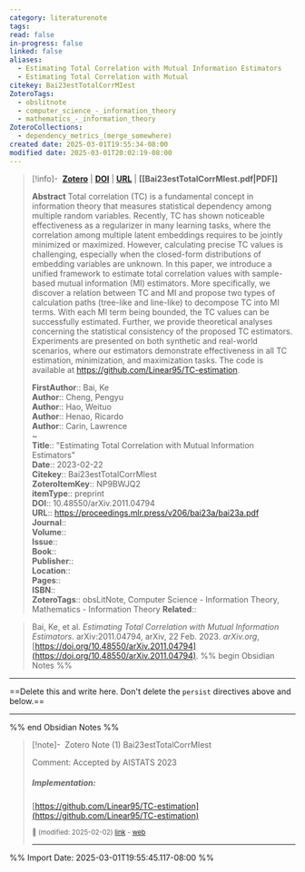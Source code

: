 ```yaml
---
category: literaturenote
tags: 
read: false
in-progress: false
linked: false
aliases:
  - Estimating Total Correlation with Mutual Information Estimators
  - Estimating Total Correlation with Mutual
citekey: Bai23estTotalCorrMIest
ZoteroTags:
  - obslitnote
  - computer_science_-_information_theory
  - mathematics_-_information_theory
ZoteroCollections:
  - dependency_metrics_(merge_somewhere)
created date: 2025-03-01T19:55:34-08:00
modified date: 2025-03-01T20:02:19-08:00
---
```


> [!info]- &nbsp;[**Zotero**](zotero://select/library/items/NP9BWJQ2)  | [**DOI**](https://doi.org/10.48550/arXiv.2011.04794)  | [**URL**](https://proceedings.mlr.press/v206/bai23a/bai23a.pdf) | **[[Bai23estTotalCorrMIest.pdf|PDF]]**
>
> 
> **Abstract**
> Total correlation (TC) is a fundamental concept in information theory that measures statistical dependency among multiple random variables. Recently, TC has shown noticeable effectiveness as a regularizer in many learning tasks, where the correlation among multiple latent embeddings requires to be jointly minimized or maximized. However, calculating precise TC values is challenging, especially when the closed-form distributions of embedding variables are unknown. In this paper, we introduce a unified framework to estimate total correlation values with sample-based mutual information (MI) estimators. More specifically, we discover a relation between TC and MI and propose two types of calculation paths (tree-like and line-like) to decompose TC into MI terms. With each MI term being bounded, the TC values can be successfully estimated. Further, we provide theoretical analyses concerning the statistical consistency of the proposed TC estimators. Experiments are presented on both synthetic and real-world scenarios, where our estimators demonstrate effectiveness in all TC estimation, minimization, and maximization tasks. The code is available at https://github.com/Linear95/TC-estimation.
> 
> 
> **FirstAuthor**:: Bai, Ke  
> **Author**:: Cheng, Pengyu  
> **Author**:: Hao, Weituo  
> **Author**:: Henao, Ricardo  
> **Author**:: Carin, Lawrence  
~    
> **Title**:: "Estimating Total Correlation with Mutual Information Estimators"  
> **Date**:: 2023-02-22  
> **Citekey**:: Bai23estTotalCorrMIest  
> **ZoteroItemKey**:: NP9BWJQ2  
> **itemType**:: preprint  
> **DOI**:: 10.48550/arXiv.2011.04794  
> **URL**:: https://proceedings.mlr.press/v206/bai23a/bai23a.pdf  
> **Journal**::   
> **Volume**::   
> **Issue**::   
> **Book**::   
> **Publisher**::   
> **Location**::    
> **Pages**::   
> **ISBN**::   
> **ZoteroTags**:: obsLitNote, Computer Science - Information Theory, Mathematics - Information Theory
> **Related**:: 

> Bai, Ke, et al. _Estimating Total Correlation with Mutual Information Estimators_. arXiv:2011.04794, arXiv, 22 Feb. 2023. _arXiv.org_, [https://doi.org/10.48550/arXiv.2011.04794](https://doi.org/10.48550/arXiv.2011.04794).
%% begin Obsidian Notes %%
___
==Delete this and write here.  Don't delete the `persist` directives above and below.==
___
%% end Obsidian Notes %%

> [!note]- &nbsp;Zotero Note (1)
> Bai23estTotalCorrMIest
> 
> Comment: Accepted by AISTATS 2023
> 
> ##### Implementation:
> 
> [https://github.com/Linear95/TC-estimation](https://github.com/Linear95/TC-estimation)
> 
> <small>📝️ (modified: 2025-02-02) [link](zotero://select/library/items/UHY9YQLN) - [web](http://zotero.org/users/60638/items/UHY9YQLN)</small>
>  
> ---



%% Import Date: 2025-03-01T19:55:45.117-08:00 %%
